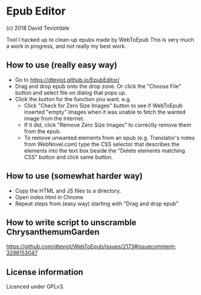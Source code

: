 # Epub Editor
(c) 2018 David Teviotdale   

Tool I hacked up to clean-up epubs made by WebToEpub
This is very much a work in progress, and not really my best work.

## How to use (really easy way)
* Go to https://dteviot.github.io/EpubEditor/
* Drag and drop epub onto the drop zone. Or click the "Choose File" button and select file on dialog that pops up.
* Click the button for the function you want. e.g.
  *  Click "Check for Zero Size Images" button to see if WebToEpub inserted "empty" images when it was unable to fetch the wanted image from the Internet.
  *  If it did, click "Remove Zero Size Images" to correctly remove them from the epub.
  *  To remove unwanted elements from an epub (e.g. Translator's notes from WebNovel.com) type the CSS selector that describes the elements into the text box beside the "Delete elements matching CSS" button and click same button.

## How to use (somewhat harder way)
* Copy the HTML and JS files to a directory.
* Open index.html in Chrome
* Repeat steps from (easy way) starting with "Drag and drop epub"

## How to write script to unscramble ChrysanthemumGarden
https://github.com/dteviot/WebToEpub/issues/2173#issuecomment-3296153047

## License information
Licenced under GPLv3.
